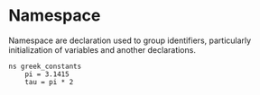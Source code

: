 # Namespace

Namespace are declaration used to group identifiers, particularly initialization of variables and another declarations.

```stick
ns greek_constants
    pi = 3.1415
    tau = pi * 2
```
